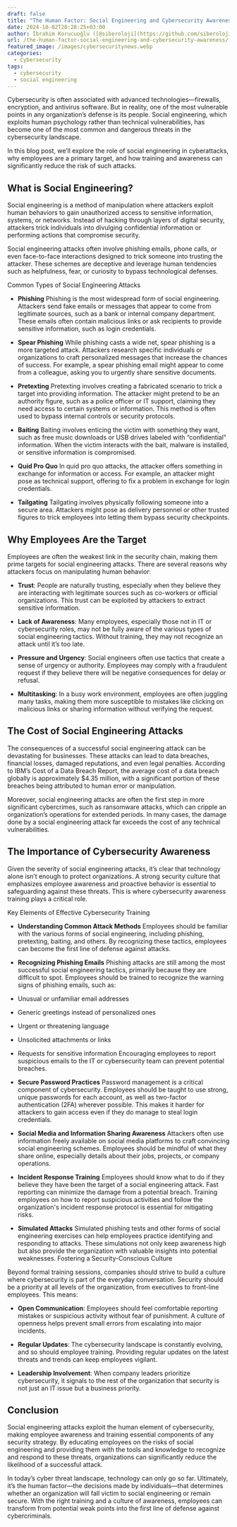 ```yaml
---
draft: false
title: "The Human Factor: Social Engineering and Cybersecurity Awareness"
date: 2024-10-02T20:28:25+03:00
author: İbrahim Korucuoğlu ([@siberoloji](https://github.com/siberoloji))
url: /the-human-factor-social-engineering-and-cybersecurity-awareness/
featured_image: /images/cybersecuritynews.webp
categories:
  - Cybersecurity
tags:
  - cybersecurity
  - social engineering
---
```



Cybersecurity is often associated with advanced technologies—firewalls, encryption, and antivirus software. But in reality, one of the most vulnerable points in any organization’s defense is its people. Social engineering, which exploits human psychology rather than technical vulnerabilities, has become one of the most common and dangerous threats in the cybersecurity landscape.



In this blog post, we’ll explore the role of social engineering in cyberattacks, why employees are a primary target, and how training and awareness can significantly reduce the risk of such attacks.



## What is Social Engineering?



Social engineering is a method of manipulation where attackers exploit human behaviors to gain unauthorized access to sensitive information, systems, or networks. Instead of hacking through layers of digital security, attackers trick individuals into divulging confidential information or performing actions that compromise security.



Social engineering attacks often involve phishing emails, phone calls, or even face-to-face interactions designed to trick someone into trusting the attacker. These schemes are deceptive and leverage human tendencies such as helpfulness, fear, or curiosity to bypass technological defenses.



Common Types of Social Engineering Attacks


* **Phishing** Phishing is the most widespread form of social engineering. Attackers send fake emails or messages that appear to come from legitimate sources, such as a bank or internal company department. These emails often contain malicious links or ask recipients to provide sensitive information, such as login credentials.

* **Spear Phishing** While phishing casts a wide net, spear phishing is a more targeted attack. Attackers research specific individuals or organizations to craft personalized messages that increase the chances of success. For example, a spear phishing email might appear to come from a colleague, asking you to urgently share sensitive documents.

* **Pretexting** Pretexting involves creating a fabricated scenario to trick a target into providing information. The attacker might pretend to be an authority figure, such as a police officer or IT support, claiming they need access to certain systems or information. This method is often used to bypass internal controls or security protocols.

* **Baiting** Baiting involves enticing the victim with something they want, such as free music downloads or USB drives labeled with “confidential” information. When the victim interacts with the bait, malware is installed, or sensitive information is compromised.

* **Quid Pro Quo** In quid pro quo attacks, the attacker offers something in exchange for information or access. For example, an attacker might pose as technical support, offering to fix a problem in exchange for login credentials.

* **Tailgating** Tailgating involves physically following someone into a secure area. Attackers might pose as delivery personnel or other trusted figures to trick employees into letting them bypass security checkpoints.
## Why Employees Are the Target



Employees are often the weakest link in the security chain, making them prime targets for social engineering attacks. There are several reasons why attackers focus on manipulating human behavior:


* **Trust**: People are naturally trusting, especially when they believe they are interacting with legitimate sources such as co-workers or official organizations. This trust can be exploited by attackers to extract sensitive information.

* **Lack of Awareness**: Many employees, especially those not in IT or cybersecurity roles, may not be fully aware of the various types of social engineering tactics. Without training, they may not recognize an attack until it’s too late.

* **Pressure and Urgency**: Social engineers often use tactics that create a sense of urgency or authority. Employees may comply with a fraudulent request if they believe there will be negative consequences for delay or refusal.

* **Multitasking**: In a busy work environment, employees are often juggling many tasks, making them more susceptible to mistakes like clicking on malicious links or sharing information without verifying the request.
## The Cost of Social Engineering Attacks



The consequences of a successful social engineering attack can be devastating for businesses. These attacks can lead to data breaches, financial losses, damaged reputations, and even legal penalties. According to IBM’s Cost of a Data Breach Report, the average cost of a data breach globally is approximately $4.35 million, with a significant portion of these breaches being attributed to human error or manipulation.



Moreover, social engineering attacks are often the first step in more significant cybercrimes, such as ransomware attacks, which can cripple an organization’s operations for extended periods. In many cases, the damage done by a social engineering attack far exceeds the cost of any technical vulnerabilities.



## The Importance of Cybersecurity Awareness



Given the severity of social engineering attacks, it’s clear that technology alone isn’t enough to protect organizations. A strong security culture that emphasizes employee awareness and proactive behavior is essential to safeguarding against these threats. This is where cybersecurity awareness training plays a critical role.



Key Elements of Effective Cybersecurity Training


* **Understanding Common Attack Methods** Employees should be familiar with the various forms of social engineering, including phishing, pretexting, baiting, and others. By recognizing these tactics, employees can become the first line of defense against attacks.

* **Recognizing Phishing Emails** Phishing attacks are still among the most successful social engineering tactics, primarily because they are difficult to spot. Employees should be trained to recognize the warning signs of phishing emails, such as:



* Unusual or unfamiliar email addresses

* Generic greetings instead of personalized ones

* Urgent or threatening language

* Unsolicited attachments or links

* Requests for sensitive information Encouraging employees to report suspicious emails to the IT or cybersecurity team can prevent potential breaches.



* **Secure Password Practices** Password management is a critical component of cybersecurity. Employees should be taught to use strong, unique passwords for each account, as well as two-factor authentication (2FA) wherever possible. This makes it harder for attackers to gain access even if they do manage to steal login credentials.

* **Social Media and Information Sharing Awareness** Attackers often use information freely available on social media platforms to craft convincing social engineering schemes. Employees should be mindful of what they share online, especially details about their jobs, projects, or company operations.

* **Incident Response Training** Employees should know what to do if they believe they have been the target of a social engineering attack. Fast reporting can minimize the damage from a potential breach. Training employees on how to report suspicious activities and follow the organization's incident response protocol is essential for mitigating risks.

* **Simulated Attacks** Simulated phishing tests and other forms of social engineering exercises can help employees practice identifying and responding to attacks. These simulations not only keep awareness high but also provide the organization with valuable insights into potential weaknesses.
Fostering a Security-Conscious Culture



Beyond formal training sessions, companies should strive to build a culture where cybersecurity is part of the everyday conversation. Security should be a priority at all levels of the organization, from executives to front-line employees. This means:


* **Open Communication**: Employees should feel comfortable reporting mistakes or suspicious activity without fear of punishment. A culture of openness helps prevent small errors from escalating into major incidents.

* **Regular Updates**: The cybersecurity landscape is constantly evolving, and so should employee training. Providing regular updates on the latest threats and trends can keep employees vigilant.

* **Leadership Involvement**: When company leaders prioritize cybersecurity, it signals to the rest of the organization that security is not just an IT issue but a business priority.
## Conclusion



Social engineering attacks exploit the human element of cybersecurity, making employee awareness and training essential components of any security strategy. By educating employees on the risks of social engineering and providing them with the tools and knowledge to recognize and respond to these threats, organizations can significantly reduce the likelihood of a successful attack.



In today’s cyber threat landscape, technology can only go so far. Ultimately, it’s the human factor—the decisions made by individuals—that determines whether an organization will fall victim to social engineering or remain secure. With the right training and a culture of awareness, employees can transform from potential weak points into the first line of defense against cybercriminals.
